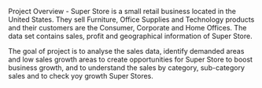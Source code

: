 Project Overview -
Super Store is a small retail business located in the United States. They sell Furniture, Office Supplies and Technology products and their customers are the Consumer, Corporate and Home Offices.
The data set contains sales, profit and geographical information of Super Store.

The goal of project is to analyse the sales data, identify demanded areas and low sales growth areas to create opportunities for Super Store to boost business growth,
and to understand the sales by category, sub-category sales and to check yoy growth Super Stores.

